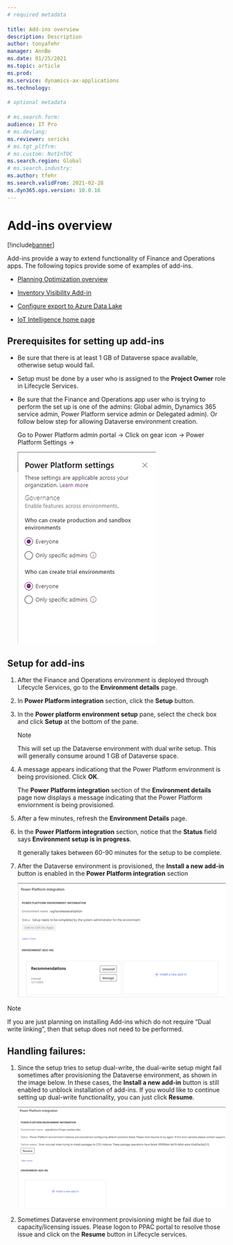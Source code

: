 ```yaml
---
# required metadata

title: Add-ins overview
description: Description
author: tonyafehr
manager: AnnBe
ms.date: 01/25/2021
ms.topic: article
ms.prod:
ms.service: dynamics-ax-applications
ms.technology: 

# optional metadata

# ms.search.form:
audience: IT Pro
# ms.devlang: 
ms.reviewer: sericks
# ms.tgt_pltfrm: 
# ms.custom: NotInTOC
ms.search.region: Global
# ms.search.industry:
ms.author: tfehr
ms.search.validFrom: 2021-02-28
ms.dyn365.ops.version: 10.0.16
---
```


# Add-ins overview

[!include[banner](../includes/banner.md)]

Add-ins provide a way to extend functionality of Finance and Operations apps. The following topics provide some of examples of add-ins.

- [Planning Optimization overview](https://docs.microsoft.com/dynamics365/supply-chain/master-planning/planning-optimization/planning-optimization-overview)

- [Inventory Visibility Add-in](https://docs.microsoft.com/dynamics365/supply-chain/inventory/inventory-visibility)

- [Configure export to Azure Data Lake](https://docs.microsoft.com/dynamics365/fin-ops-core/dev-itpro/data-entities/configure-export-data-lake)

- [IoT Intelligence home page](https://docs.microsoft.com/dynamics365/supply-chain/iot/iot-intelligence-home-page)


## Prerequisites for setting up add-ins

- Be sure that there is at least 1 GB of Dataverse space available, otherwise setup would fail.

- Setup must be done by a user who is assigned to the **Project Owner** role in Lifecycle Services.

- Be sure that the Finance and Operations app user who is trying to perform the set up is one of the admins: Global admin, Dynamics 365 service admin, Power Platform service admin or Delegated admin). Or follow below step for allowing Dataverse environment creation.

    Go to Power Platform admin portal -\> Click on gear icon -\> Power Platform Settings -\>

    ![Power Platform Settings](media/PowerPlatformSettings.png)

## Setup for add-ins

1. After the Finance and Operations environment is deployed through Lifecycle Services, go to the **Environment details** page. 

2. In **Power Platform integration** section, click the **Setup** button.

3. In the **Power platform environment setup** pane, select the check box and click **Setup** at the bottom of the pane.

    > [!Note]
    > This will set up the Dataverse environment with dual write setup. This will generally consume around 1 GB of Dataverse space. 

4.  A message appears indicationg that the Power Platform environment is being provisioned. Click **OK**.

    The **Power Platform integration** section of the **Environment details** page now displays a message indicating that the Power Platform enviornment is being provisioned. 
    
5. After a few minutes, refresh the **Environment Details** page. 

6. In the **Power Platform integration** section, notice that the **Status** field says **Environment setup is in progress**. 
     
    It generally takes between 60-90 minutes for the setup to be complete.

7.  After the Dataverse environment is provisioned, the **Install a new add-in** button is enabled in the **Power Platform integration** section  
    
    ![The Install a new add-in button is enabled.](media/InstallANewAddIn.png)

> [!Note]
> If you are just planning on installing Add-ins which do not require “Dual write linking”, then that setup does not need to be performed.

## Handling failures:  
1. Since the setup tries to setup dual-write, the dual-write setup might fail sometimes after provisioning the Dataverse environment, as shown in the image below. In these cases, the **Install a new add-in** button is still enabled to unblock installation of add-ins. If you would like to continue setting up dual-write functionality, you can just click **Resume**.

    ![Dual-write setup might fail sometime after provisioning the Dataverse environment.](media/Error.png)

2. Sometimes Dataverse environment provisioning might be fail due to capacity/licensing issues. Please logon to PPAC portal to resolve those issue and click on the **Resume** button in Lifecycle services.

